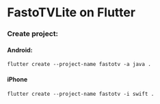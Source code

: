 # FastoTVLite on Flutter
### Create project:
#### Android:
```flutter create --project-name fastotv -a java .```
#### iPhone
```flutter create --project-name fastotv -i swift .```
